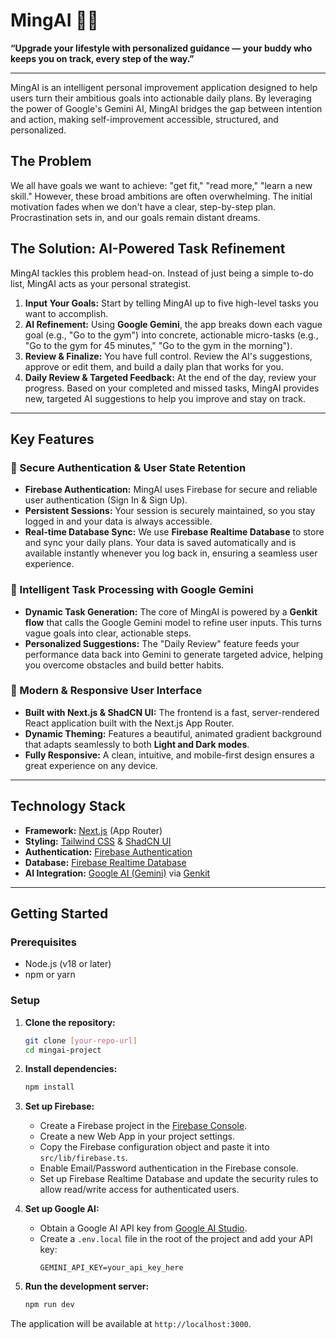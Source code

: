 # MingAI 🧠✨

**“Upgrade your lifestyle with personalized guidance — your buddy who keeps you on track, every step of the way.”**

---

MingAI is an intelligent personal improvement application designed to help users turn their ambitious goals into actionable daily plans. By leveraging the power of Google's Gemini AI, MingAI bridges the gap between intention and action, making self-improvement accessible, structured, and personalized.

## The Problem

We all have goals we want to achieve: "get fit," "read more," "learn a new skill." However, these broad ambitions are often overwhelming. The initial motivation fades when we don't have a clear, step-by-step plan. Procrastination sets in, and our goals remain distant dreams.

## The Solution: AI-Powered Task Refinement

MingAI tackles this problem head-on. Instead of just being a simple to-do list, MingAI acts as your personal strategist.

1.  **Input Your Goals:** Start by telling MingAI up to five high-level tasks you want to accomplish.
2.  **AI Refinement:** Using **Google Gemini**, the app breaks down each vague goal (e.g., "Go to the gym") into concrete, actionable micro-tasks (e.g., "Go to the gym for 45 minutes," "Go to the gym in the morning").
3.  **Review & Finalize:** You have full control. Review the AI's suggestions, approve or edit them, and build a daily plan that works for you.
4.  **Daily Review & Targeted Feedback:** At the end of the day, review your progress. Based on your completed and missed tasks, MingAI provides new, targeted AI suggestions to help you improve and stay on track.

---

## Key Features

### 🔐 Secure Authentication & User State Retention

-   **Firebase Authentication:** MingAI uses Firebase for secure and reliable user authentication (Sign In & Sign Up).
-   **Persistent Sessions:** Your session is securely maintained, so you stay logged in and your data is always accessible.
-   **Real-time Database Sync:** We use **Firebase Realtime Database** to store and sync your daily plans. Your data is saved automatically and is available instantly whenever you log back in, ensuring a seamless user experience.

### 🧠 Intelligent Task Processing with Google Gemini

-   **Dynamic Task Generation:** The core of MingAI is powered by a **Genkit flow** that calls the Google Gemini model to refine user inputs. This turns vague goals into clear, actionable steps.
-   **Personalized Suggestions:** The "Daily Review" feature feeds your performance data back into Gemini to generate targeted advice, helping you overcome obstacles and build better habits.

### 🎨 Modern & Responsive User Interface

-   **Built with Next.js & ShadCN UI:** The frontend is a fast, server-rendered React application built with the Next.js App Router.
-   **Dynamic Theming:** Features a beautiful, animated gradient background that adapts seamlessly to both **Light and Dark modes**.
-   **Fully Responsive:** A clean, intuitive, and mobile-first design ensures a great experience on any device.

---

## Technology Stack

-   **Framework:** [Next.js](https://nextjs.org/) (App Router)
-   **Styling:** [Tailwind CSS](https://tailwindcss.com/) & [ShadCN UI](https://ui.shadcn.com/)
-   **Authentication:** [Firebase Authentication](https://firebase.google.com/docs/auth)
-   **Database:** [Firebase Realtime Database](https://firebase.google.com/docs/database)
-   **AI Integration:** [Google AI (Gemini)](https://ai.google.dev/) via [Genkit](https://firebase.google.com/docs/genkit)

---

## Getting Started

### Prerequisites

-   Node.js (v18 or later)
-   npm or yarn

### Setup

1.  **Clone the repository:**
    ```bash
    git clone [your-repo-url]
    cd mingai-project
    ```

2.  **Install dependencies:**
    ```bash
    npm install
    ```

3.  **Set up Firebase:**
    -   Create a Firebase project in the [Firebase Console](https://console.firebase.google.com/).
    -   Create a new Web App in your project settings.
    -   Copy the Firebase configuration object and paste it into `src/lib/firebase.ts`.
    -   Enable Email/Password authentication in the Firebase console.
    -   Set up Firebase Realtime Database and update the security rules to allow read/write access for authenticated users.

4.  **Set up Google AI:**
    -   Obtain a Google AI API key from [Google AI Studio](https://aistudio.google.com/app/apikey).
    -   Create a `.env.local` file in the root of the project and add your API key:
        ```
        GEMINI_API_KEY=your_api_key_here
        ```

5.  **Run the development server:**
    ```bash
    npm run dev
    ```

The application will be available at `http://localhost:3000`.
